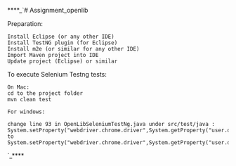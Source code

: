 ****_`# Assignment_openlib

Preparation:

  ```
  Install Eclipse (or any other IDE)
  Install TestNG plugin (for Eclipse)
  Install m2e (or similar for any other IDE)
  Import Maven project into IDE
  Update project (Eclipse) or similar
  ```

To execute Selenium Testng tests:
   
   ```
   On Mac:
   cd to the project folder
   mvn clean test
   
   For windows:
   
   change line 93 in OpenLibSeleniumTestNg.java under src/test/java : 
   System.setProperty("webdriver.chrome.driver",System.getProperty("user.dir")+"/ChromeDriver/chromedriver");
   to 
   System.setProperty("webdriver.chrome.driver",System.getProperty("user.dir")+"/ChromeDriver/chromedriver.exe");
  
   ```
 

  







`_****
